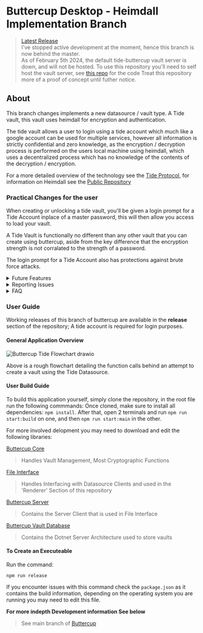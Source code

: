 # Buttercup Desktop - Heimdall Implementation Branch
> [Latest Release](https://github.com/muddykat-tech/buttercup-desktop-tide/releases)<br>
> I've stopped active development at the moment, hence this branch is now behind the master.<br>
> As of February 5th 2024, the default tide-buttercup vault server is down, and will not be hosted.
> To use this repository you'll need to self host the vault server, see [this repo](https://github.com/Amalsaju/buttercup-vault-database) for the code
> Treat this repository more of a proof of concept until futher notice.<br>

## About
This branch changes implements a new datasource / vault type. A Tide vault, this vault uses heimdall for encryption and authentication. 

The tide vault allows a user to login using a tide account which much like a google account can be used for multiple services, however all information is strictly confidential and zero knowledge, as the encryption / decryption process is performed on the users local machine using heimdall, which uses a decentralized process which has no knowledge of the contents of the decryption / encryption. 

For a more detailed overview of the technology see the [Tide Protocol](https://tide.org/tideprotocol), for information on Heimdall see the [Public Repository](https://github.com/tide-foundation/heimdall)

### Practical Changes for the user
When creating or unlocking a tide vault, you'll be given a login prompt for a Tide Account inplace of a master password, this will then allow you access to load your vault.

A Tide Vault is functionally no different than any other vault that you can create using buttercup, aside from the key difference that the encryption strength is not corralated to the strength of a password.

The login prompt for a Tide Account also has protections against brute force attacks.

<details>
    <summary>Future Features</summary>
    The ability to nominate another Tide Account access to specific group folders in your own tide vault; This is possible due to Tide's technology and is a feature that our team would like to implement. 
</details>

<details>
    <summary>Reporting Issues</summary>
    Check the <a href="https://github.com/Muddykat-tech/buttercup-desktop-tide/issues">Issues</a> Section in the github 
</details>

<details>
    <summary>FAQ</summary>
    Q: Why am I getting a warning that the enclave could not be verified at the tide login screen? <br>
    A: This warning is in place because we don't have a true Vendor Key, this system is used to authenticate if the application is a genuine instance, as we don't have it the warning is in place to warn users to only install the app from known good sources.
</details>

### User Guide
Working releases of this branch of buttercup are available in the **release** section of the repository; A tide account is required for login purposes.

#### General Application Overview 
![Buttercup Tide Flowchart drawio](https://github.com/Muddykat-tech/buttercup-desktop-tide/assets/17131200/56c3d114-4c5e-47e6-8dd9-62eaf4fdd664)

Above is a rough flowchart detailing the function calls behind an attempt to create a vault using the Tide Datasource.

#### User Build Guide
To build this application yourself, simply clone the repository, in the root file run the following commmands:
Once cloned, make sure to install all dependencies: ```npm install```. After that, open 2 terminals and run ```npm run start:build``` on one, and then ```npm run start:main``` in the other.

For more involved delopment you may need to download and edit the following libraries:

[Buttercup Core](https://github.com/Muddykat-tech/buttercup-core-heimdall)
> Handles Vault Management, Most Cryptographic Functions 

[File Interface](https://github.com/Muddykat-tech/file-interface)
> Handles Interfacing with Datasource Clients and used in the 'Renderer' Section of this repository

[Buttercup Server](https://github.com/Amalsaju/buttercup-server)
> Contains the Server Client that is used in File Interface

[Buttercup Vault Database](https://github.com/Amalsaju/buttercup-vault-database)
> Contains the Dotnet Server Architecture used to store vaults

#### To Create an Executeable
Run the command:
```
npm run release
```
If you encounter issues with this command check the ```package.json``` as it contains the build information, depending on the operating system you are running you may need to edit this file.

**For more indepth Development information See below**
> See main branch of [Buttercup](https://github.com/buttercup/buttercup-desktop/tree/master)<br>
